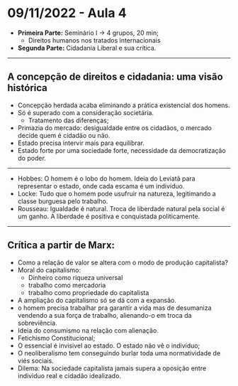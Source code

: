 # 09/11/2022 - Aula 4


- **Primeira Parte:** Seminário I -> 4 grupos, 20 min;
    - Direitos humanos nos tratados internacionais
- **Segunda Parte:** Cidadania Liberal e sua crítica.

---

## A concepção de direitos e cidadania: uma visão histórica

- Concepção herdada acaba eliminando a prática existencial dos homens.  
- Só é superado com a consideração societária.
    - Tratamento das diferenças;
- Primazia do mercado: desigualdade entre os cidadãos, o mercado decide quem é cidadão ou não. 
- Estado precisa intervir mais para equilibrar. 
- Estado forte por uma sociedade forte, necessidade da democratização do poder.

---

- Hobbes: O homem é o lobo do homem. Ideia do Leviatã para representar o estado, onde cada escama é um indivíduo.
- Locke: Tudo que o homem pode usufruir na natureza, legitimando a classe burguesa pelo trabalho.
- Rousseau: Igualdade é natural. Troca de liberdade natural pela social é um ganho. A liberdade é positiva e conquistada politicamente.

---
## Crítica a partir de Marx:

- Como a relação de valor se altera com o modo de produção capitalista?
- Moral do capitalismo:
    - Dinheiro como riqueza universal
    - trabalho como mercadoria
    - trabalho como propriedade do capitalista
- A ampliação do capitalismo só se dá com a expansão.
- o homem precisa trabalhar pra garantir a vida mas de desumaniza vendendo a sua força de trabalho, alienando-o em troca da sobreviência.
- Ideia do consumismo na relação com alienação.
- Fetichismo Constitucional;
- O essencial é invisivel ao estado. O estado não vê o indivíduo;
- O neoliberalismo tem conseguindo burlar toda uma normatividade de viés sociais.
- Dilema: Na sociedade capitalista jamais supera a oposição entre individuo real e cidadão idealizado.